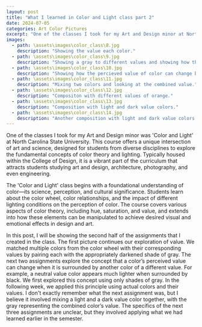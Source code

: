 ```yaml
---
layout: post
title: "What I learned in Color and Light class part 2"
date: 2024-07-05
categories: Art Color Pictures
excerpt: "One of the classes I took for my Art and Design minor at North Carolina State University was 'Color and Light.' In this post, I will be showcasing the second half of the assignments I created in the class."
images:
  - path: \assets\images\color_class\8.jpg
    description: "Showing the value each color."
  - path: \assets\images\color_class\9.jpg
    description: "Showing a gray to different values and showing how the perception of the gray changes."
  - path: \assets\images\color_class\10.jpg
    description: "Showing how the percieved value of color can change by surrounding the color by a light value color and dark value color."
  - path: \assets\images\color_class\11.jpg
    description: "Mixing two colors and looking at the combined value."
  - path: \assets\images\color_class\12.jpg
    description: "Compositon with different values of orange."
  - path: \assets\images\color_class\13.jpg
    description: "Composition with light and dark value colors."
  - path: \assets\images\color_class\14.jpg
    description: "Another composition with light and dark value colors."
---
```


One of the classes I took for my Art and Design minor was 'Color and Light' at North Carolina State University. This course offers a unique intersection of art and science, designed for students from diverse disciplines to explore the fundamental concepts of color theory and lighting. Typically housed within the College of Design, it is a vibrant part of the curriculum that attracts students studying art and design, architecture, photography, and even engineering.

The 'Color and Light' class begins with a foundational understanding of color—its science, perception, and cultural significance. Students learn about the color wheel, color relationships, and the impact of different lighting conditions on the perception of color. The course covers various aspects of color theory, including hue, saturation, and value, and extends into how these elements can be manipulated to achieve desired visual and emotional effects in design and art.

In this post, I will be showing the second half of the assignments that I created in the class. The first picture continues our exploration of value. We matched multiple colors from the color wheel with their corresponding values by pairing each with the appropriately darkened shade of gray. The next two assignments explore the concept that a color’s perceived value can change when it is surrounded by another color of a different value. For example, a neutral value color appears much lighter when surrounded by black. We first explored this concept using only shades of gray. In the following week, we applied this principle using actual colors and their values. I don't exactly remember what the next assignment was, but I believe it involved mixing a light and a dark value color together, with the gray representing the combined color’s value. The specifics of the next three assignments are unclear, but they involved applying what we had learned earlier in the semester.
